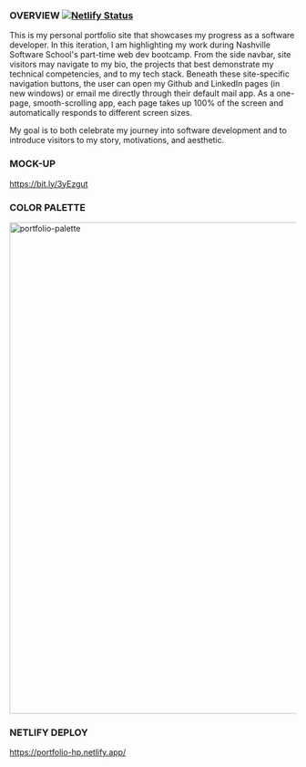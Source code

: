### OVERVIEW [![Netlify Status](https://api.netlify.com/api/v1/badges/61461307-6c13-4fff-bd7b-53e93b874f9d/deploy-status)](https://app.netlify.com/sites/portfolio-hp/deploys)

This is my personal portfolio site that showcases my progress as a software developer. In this iteration, I am highlighting my work during Nashville Software School's part-time web dev bootcamp. From the side navbar, site visitors may navigate to my bio, the projects that best demonstrate my technical competencies, and to my tech stack. Beneath these site-specific navigation buttons, the user can open my Github and LinkedIn pages (in new windows) or email me directly through their default mail app. As a one-page, smooth-scrolling app, each page takes up 100% of the screen and automatically responds to different screen sizes.

My goal is to both celebrate my journey into software development and to introduce visitors to my story, motivations, and aesthetic.

### MOCK-UP

https://bit.ly/3yEzgut

### COLOR PALETTE

<img width="862" alt="portfolio-palette" src="https://user-images.githubusercontent.com/67122062/113318964-99726600-92d6-11eb-944e-f41bbf7f2d2d.png">

### NETLIFY DEPLOY

https://portfolio-hp.netlify.app/
